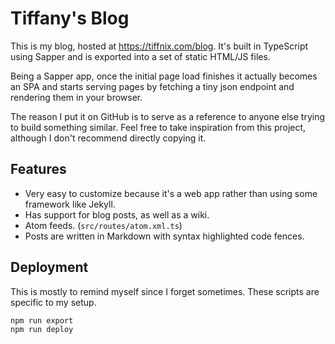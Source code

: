 # Tiffany's Blog

This is my blog, hosted at <https://tiffnix.com/blog>. It's built in
TypeScript using Sapper and is exported into a set of static HTML/JS
files.

Being a Sapper app, once the initial page load finishes it actually
becomes an SPA and starts serving pages by fetching a tiny json endpoint
and rendering them in your browser.

The reason I put it on GitHub is to serve as a reference to anyone else
trying to build something similar. Feel free to take inspiration from
this project, although I don't recommend directly copying it.

## Features

- Very easy to customize because it's a web app rather than using some
  framework like Jekyll.
- Has support for blog posts, as well as a wiki.
- Atom feeds. (`src/routes/atom.xml.ts`)
- Posts are written in Markdown with syntax highlighted code fences.

## Deployment

This is mostly to remind myself since I forget sometimes. These scripts
are specific to my setup.

```
npm run export
npm run deploy
```
